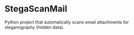 # StegaScanMail
Python project that automatically scans email attachments for steganography (hidden data).
